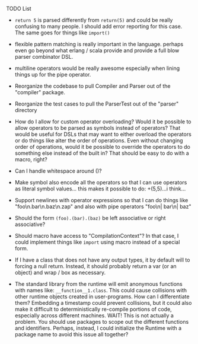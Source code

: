
TODO List

- `return 5` is parsed differently from `return(5)` and could be really confusing to many people. I should add error reporting for this case. The same goes for things like `import()`

- flexible pattern matching is really important in the language. perhaps even go beyond what erlang / scala provide and provide a full blow parser combinator DSL.

- multiline operators would be really awesome especially when lining things up for the pipe operator.

- Reorganize the codebase to pull Compiler and Parser out of the "compiler" package.
- Reorganize the test cases to pull the ParserTest out of the "parser" directory

- How do I allow for custom operator overloading? Would it be possible to allow operators to be parsed as symbols instead of operators? That would be useful for DSLs that may want to either overload the operators or do things like alter the order of operations. Even without changing order of operations, would it be possible to override the operators to do something else instead of the built in? That should be easy to do with a macro, right?

- Can I handle whitespace around ()?
- Make symbol also encode all the operators so that I can use operators as literal symbol values... this makes it possible to do: +(5,5)...i think...
- Support newlines with operator expressions so that I can do things like "foo\n.bar\n.baz\n.zap" and also with pipe operators "foo\n| bar\n| baz"

- Should the form `(foo).(bar).(baz)` be left associative or right associative?

- Should macro have access to "CompilationContext"? In that case, I could implement things like `import` using macro instead of a special form.

- If I have a class that does not have any output types, it by default will to forcing a null return. Instead, it should probably return a var (or an object) and wrap / box as necessary.

- The standard library from the runtime will emit anonymous functions with names like: `__function__1.class`. This could cause collisions with other runtime objects created in user-programs. How can I differentiate them? Embedding a timestamp could prevent collisions, but it could also make it difficult to deterministically re-compile portions of code, especially across different machines. WAIT! This is not actually a problem. You should use packages to scope out the different functions and identifiers. Perhaps, instead, I could initialize the Runtime with a package name to avoid this issue all together?